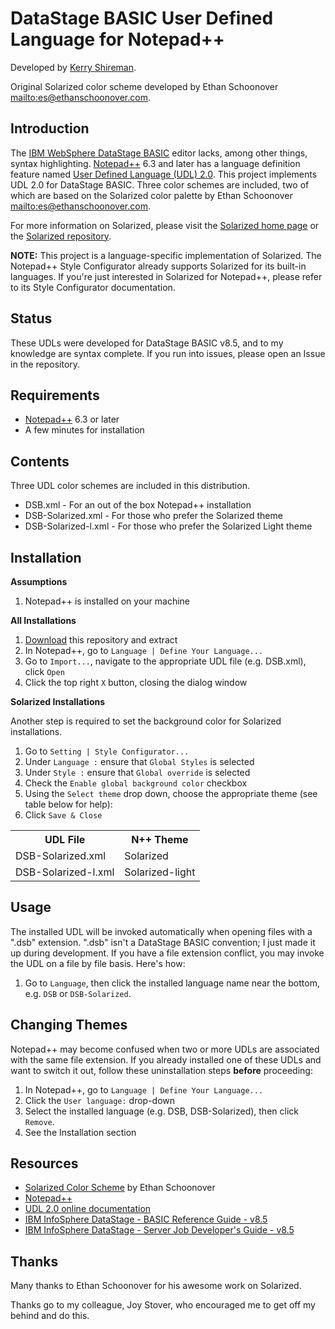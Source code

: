 DataStage BASIC User Defined Language for Notepad++
=================================================

Developed by [Kerry Shireman][kerry].

Original Solarized color scheme developed by Ethan Schoonover <mailto:es@ethanschoonover.com>.

Introduction
------------

The [IBM WebSphere DataStage BASIC][datastage] editor lacks, among other things, syntax highlighting.
[Notepad++][npp] 6.3 and later has a language definition feature named
[User Defined Language (UDL) 2.0][udl2].  This project implements UDL 2.0 for DataStage BASIC.
Three color schemes are included, two of which are based on the Solarized color palette by
Ethan Schoonover <mailto:es@ethanschoonover.com>.

For more information on Solarized, please visit the [Solarized home page][solarized] or the [Solarized repository][solarizedrepo].

**NOTE:** This project is a language-specific implementation of Solarized.  The Notepad++ Style Configurator already supports Solarized for its built-in languages.  If you're just interested in Solarized for Notepad++, please refer to its Style Configurator documentation.

Status
------
These UDLs were developed for DataStage BASIC v8.5, and to my knowledge are syntax complete.  If you run into issues, please open an Issue in the repository.

Requirements
------------
* [Notepad++][npp] 6.3 or later
* A few minutes for installation

Contents
--------
Three UDL color schemes are included in this distribution.

* DSB.xml - For an out of the box Notepad++ installation
* DSB-Solarized.xml - For those who prefer the Solarized theme
* DSB-Solarized-l.xml - For those who prefer the Solarized Light theme

Installation
------------
**Assumptions**

1. Notepad++ is installed on your machine

**All Installations**

1. [Download][thisrepo] this repository and extract
2. In Notepad++, go to `Language | Define Your Language...`
3. Go to `Import...`, navigate to the appropriate UDL file (e.g. DSB.xml), click `Open`
4. Click the top right `X` button, closing the dialog window

**Solarized Installations**

Another step is required to set the background color for Solarized installations.

1. Go to `Setting | Style Configurator...`
2. Under `Language :` ensure that `Global Styles` is selected 
3. Under `Style :` ensure that `Global override` is selected 
4. Check the `Enable global background color` checkbox
4. Using the `Select theme` drop down, choose the appropriate theme (see table below for help):
5. Click `Save & Close`

<table>
<tr>
<th>UDL File</th>
<th>N++ Theme</th>
</tr>
<tr>
<td>DSB-Solarized.xml</td>
<td>Solarized</td>
</tr>
<tr>
<td>DSB-Solarized-l.xml</td>
<td>Solarized-light</td>
</tr>
</table>


Usage
-----
The installed UDL will be invoked automatically when opening files with a ".dsb" extension.  ".dsb" isn't a DataStage BASIC convention; I just made it up during development.  If you have a file extension conflict, you may invoke the UDL on a file by file basis.  Here's how:

1. Go to `Language`, then click the installed language name near the bottom, e.g. `DSB` or `DSB-Solarized`.


Changing Themes
---------------
Notepad++ may become confused when two or more UDLs are associated with the same file extension.  If you already installed one of these UDLs and want to switch it out, follow these uninstallation steps **before** proceeding:

1. In Notepad++, go to `Language | Define Your Language...`
2. Click the `User language:` drop-down
3. Select the installed language (e.g. DSB, DSB-Solarized), then click `Remove`.
4. See the Installation section


Resources
---------

* [Solarized Color Scheme][solarized] by Ethan Schoonover
* [Notepad++][npp]
* [UDL 2.0 online documentation][udl2]
* [IBM InfoSphere DataStage - BASIC Reference Guide - v8.5][basicref]
* [IBM InfoSphere DataStage - Server Job Developer's Guide - v8.5][serverref]


Thanks
------

Many thanks to Ethan Schoonover for his awesome work on Solarized.

Thanks go to my colleague, Joy Stover, who encouraged me to get off my behind and do this.



[solarized]: http://ethanschoonover.com/solarized
[solarizedrepo]: https://github.com/altercation/solarized
[datastage]: https://www.ibm.com/software/data/infosphere/datastage/
[npp63]: http://notepad-plus-plus.org/download/v6.3.html
[npp]: http://notepad-plus-plus.org/
[udl2]: http://udl20.weebly.com/
[kerry]: https://github.com/kerryshireman
[thisrepo]: https://github.com/kerryshireman/dsbasic-npp-udl/archive/master.zip
[basicref]: http://publibfp.boulder.ibm.com/epubs/pdf/c1898972.pdf
[serverref]: http://publibfp.boulder.ibm.com/epubs/pdf/c1898983.pdf